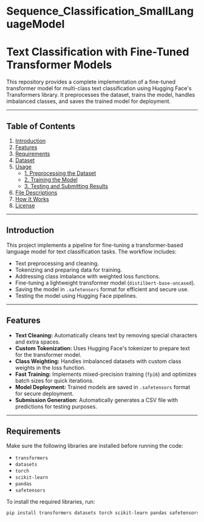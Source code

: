 # Sequence_Classification_SmallLanguageModel

# Text Classification with Fine-Tuned Transformer Models

This repository provides a complete implementation of a fine-tuned transformer model for multi-class text classification using Hugging Face's Transformers library. It preprocesses the dataset, trains the model, handles imbalanced classes, and saves the trained model for deployment.

---

## Table of Contents

1. [Introduction](#introduction)
2. [Features](#features)
3. [Requirements](#requirements)
4. [Dataset](#dataset)
5. [Usage](#usage)
   - [1. Preprocessing the Dataset](#1-preprocessing-the-dataset)
   - [2. Training the Model](#2-training-the-model)
   - [3. Testing and Submitting Results](#3-testing-and-submitting-results)
6. [File Descriptions](#file-descriptions)
7. [How It Works](#how-it-works)
8. [License](#license)

---

## Introduction

This project implements a pipeline for fine-tuning a transformer-based language model for text classification tasks. The workflow includes:

- Text preprocessing and cleaning.
- Tokenizing and preparing data for training.
- Addressing class imbalance with weighted loss functions.
- Fine-tuning a lightweight transformer model (`distilbert-base-uncased`).
- Saving the model in `.safetensors` format for efficient and secure use.
- Testing the model using Hugging Face pipelines.

---

## Features

- **Text Cleaning:** Automatically cleans text by removing special characters and extra spaces.
- **Custom Tokenization:** Uses Hugging Face's tokenizer to prepare text for the transformer model.
- **Class Weighting:** Handles imbalanced datasets with custom class weights in the loss function.
- **Fast Training:** Implements mixed-precision training (`fp16`) and optimizes batch sizes for quick iterations.
- **Model Deployment:** Trained models are saved in `.safetensors` format for secure deployment.
- **Submission Generation:** Automatically generates a CSV file with predictions for testing purposes.

---

## Requirements

Make sure the following libraries are installed before running the code:

- `transformers`
- `datasets`
- `torch`
- `scikit-learn`
- `pandas`
- `safetensors`

To install the required libraries, run:

```bash
pip install transformers datasets torch scikit-learn pandas safetensors
